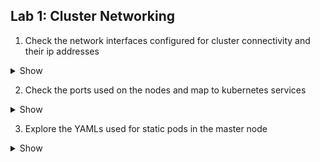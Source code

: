  ## Lab 1: Cluster Networking
  


1.  Check the network interfaces configured for cluster connectivity and their ip addresses
    

  <details><summary>Show</summary>
<p>

```yaml
Ans
```

</p>
</details>

2.  Check the ports used on the nodes and map to kubernetes services
    

  <details><summary>Show</summary>
<p>

```yaml
Ans
```

</p>
</details>

3.  Explore the YAMLs used for static pods in the master node

<details><summary>Show</summary>
<p>

```yaml
Ans
```

</p>
</details>
